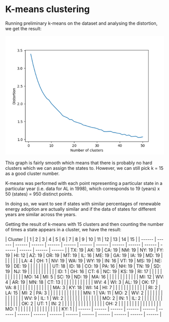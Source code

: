 # K-means clustering

Running preliminary k-means on the dataset and analysing the distortion, we get the result:

![k-means distortion versus cluster number](./images/kmeans_elbow.png)

This graph is fairly smooth which means that there is probably no hard clusters which we can assign the states to. However, we can still pick k = 15 as a good cluster number.

K-means was performed with each point representing a particular state in a particular year (i.e. data for AL in 1998), which corresponds to 19 (years) x 50 (states) = 950 distinct points.

In doing so, we want to see if states with similar percentages of renewable energy adoption are actually similar and if the data of states for different years are similar across the years.

Getting the result of k-means with 15 clusters and then counting the number of times a state appears in a cluster, we have the result:

| <td colspan=15>Cluster |
| 1      | 2      | 3      | 4      | 5      | 6      | 7      | 8      | 9      | 10     | 11     | 12     | 13     | 14     | 15     |
| ------ | ------ | ------ | ------ | ------ | ------ | ------ | ------ | ------ | ------ | ------ | ------ | ------ | ------ | ------ |
| TX: 19 | AK: 19 | CA: 19 | NM: 19 | NY: 19 | FY: 19 | HI: 12 | AZ: 19 | OR: 19 | MT: 19 | IL: 16 | ME: 19 | GA: 19 | IA: 19 | MD: 19 |
|        |        |        |        |        | LA: 4  | OH: 1  | NV: 19 | WA: 19 | WY: 19 | IN: 16 | VT: 19 | MS: 19 | NE: 19 | DE: 19 |
|        |        |        |        |        |        |        | UT: 18 | ID: 18 | CO: 19 | PA: 16 | NH: 19 | TN: 19 | SD: 19 | NJ: 19 |
|        |        |        |        |        |        |        |        |        | ID: 1  | OH: 16 | CT: 6  | NC: 19 | KS: 19 | RI: 17 |
|        |        |        |        |        |        |        |        |        |        | MO: 14 | MI: 5  | SC: 19 | ND: 19 | MA: 16 |
|        |        |        |        |        |        |        |        |        |        | MI: 12 | WV: 4  | AR: 19 | MN: 18 | CT: 13 |
|        |        |        |        |        |        |        |        |        |        | WV: 4  | WI: 3  | AL: 19 | OK: 17 | VA: 8  |
|        |        |        |        |        |        |        |        |        |        |        | MA: 3  | KY: 18 | WI: 14 | HI: 7  |
|        |        |        |        |        |        |        |        |        |        |        | RI: 2  | LA: 15 | MI: 2  | PA: 3  |
|        |        |        |        |        |        |        |        |        |        |        | MN: 1  | VA: 11 | MO: 2  | WV: 2  |
|        |        |        |        |        |        |        |        |        |        |        |        | WV: 9  | IL: 1  | WI: 2  |
|        |        |        |        |        |        |        |        |        |        |        |        | MO: 2  | IN: 1  | IL: 2  |
|        |        |        |        |        |        |        |        |        |        |        |        | OK: 2  | UT: 1  | IN: 2  |
|        |        |        |        |        |        |        |        |        |        |        |        |        |        | OH: 2  |
|        |        |        |        |        |        |        |        |        |        |        |        |        |        | MO: 1  |
|        |        |        |        |        |        |        |        |        |        |        |        |        |        | KY: 1  |
| ------ | ------ | ------ | ------ | ------ | ------ | ------ | ------ | ------ | ------ | ------ | ------ | ------ | ------ | ------ |


<!---
- Cluster 1: 19 times : TX
- Cluster 2: 19 times: AK
- Cluster 3: 19 times: CA
- Cluster 4: 19 times: NM
- Cluster 5: 19 times: NY
- Cluster 6:
    + 19 times: FL
    + 4 times: LA
- Cluster 7:
    + 12 times: HI
    + 1 time: OH
- Cluster 8:
    + 19 times: AZ, NV
    + 18 times: UT
- Cluster 9:
    + 19 times: OR, WA
    + 18 times: ID 
- Cluster 10:
    + 19 times: MT, WY, CO
    + 1 time: ID
- Cluster 11:
    + 16 times: IL, IN, PA, OH
    + 14 times: MO
    + 12 times: MI
    + 4 times: WV, 
- Cluster 12:
    + 19 times: ME, VT, NH
    + 6 times: CT
    + 5 times: MI
    + 4 times: WV
    + 3 times: WI, MA
    + 2 times: RI
    + 1 time: MN, 
- Cluster 13:
    + 19 times: GA, MS, TN, NC, SC, AR, AL
    + 18 times: KY
    + 15 times: LA
    + 11 times: VA
    + 9 times: WV
    + 2 times: MO, OK
- Cluster 14:
    + 19 times: IA, NE, SD, KS, ND
    + 18 times: MN
    + 17 times: OK
    + 14 times: WI
    + 2 times: MI, MO
    + 1 time: IL, IN, UT
- Cluster 15:
    + 19 times: MD, DE, NJ
    + 17 times: RI
    + 16 times: MA
    + 13 times: CT
    + 8 times: VA
    + 7 times: HI
    + 3 times: PA
    + 2 times: WV, WI, IL, IN, OH
    + 1 time: MO, KY, 
--->